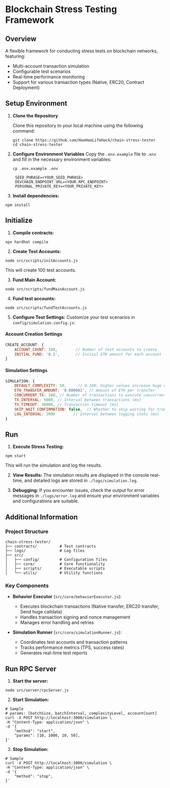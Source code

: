 # Blockchain Stress Testing Framework

## Overview
A flexible framework for conducting stress tests on blockchain networks, featuring:
- Multi-account transaction simulation
- Configurable test scenarios
- Real-time performance monitoring
- Support for various transaction types (Native, ERC20, Contract Deployment)

## Setup Environment
1. **Clone the Repository**

   Clone this repository to your local machine using the following command:

   ```Shell
   git clone https://github.com/HaoHaoLifeHack/chain-stress-tester
   cd chain-stress-tester
   ```

2. **Configure Environment Variables**
   Copy the `.env.example` file to `.env` and fill in the necessary environment variables:

   ```Shell
   cp .env.example .env
   ```
   ```
    SEED_PHRASE=<YOUR_SEED_PHRASE>
    DEVCHAIN_ENDPOINT_URL=<YOUR_RPC_ENDPOINT>
    PERSONAL_PRIVATE_KEY=<YOUR_PRIVATE_KEY>
   ```

3. **Install dependencies:**
```Shell
npm install
```

## Initialize
1. **Compile contracts:**
```Shell
npx hardhat compile
```

2. **Create Test Accounts:**
```Shell
node src/scripts/initAccounts.js
```
This will create 100 test accounts.

3. **Fund Main Account:**
```Shell
node src/scripts/fundMainAccount.js
```

4. **Fund test accounts:**
```Shell
node src/scripts/fundTestAccounts.js
```

5. **Configure Test Settings:**
Customize your test scenarios in `config/simulation.config.js`:

#### Account Creation Settings
```javascript
CREATE_ACCOUNT: {
    ACCOUNT_COUNT: 100,        // Number of test accounts to create
    INITIAL_FUND: '0.1',       // Initial ETH amount for each account
}
```

#### Simulation Settings
```javascript
SIMULATION: {
    DEFAULT_COMPLEXITY: 50,     // 0-100: Higher values increase huge calldata probability
    ETH_TRANSFER_AMOUNT: '0.000001', // Amount of ETH per transfer
    CONCURRENT_TX: 100, // Number of transactions to execute concurrently
    TX_INTERVAL: 5000, // Interval between transactions (ms)
    TX_TIMEOUT: 30000, // Transaction timeout (ms)
    SKIP_WAIT_CONFIRMATION: false,  // Whether to skip waiting for transaction confirmation
    LOG_INTERVAL: 2000        // Interval between logging stats (ms)
}
```
## Run
1. **Execute Stress Testing:**

```Shell
npm start
```
This will run the simulation and log the results.

2. **View Results:**
The simulation results are displayed in the console real-time, and detailed logs are stored in `./logs/simulation.log`.

3. **Debugging:**
If you encounter issues, check the output for error messages in `./logs/error.log` and ensure your environment variables and configurations are suitable.

## Additional Information

### Project Structure
```
chain-stress-tester/
├── contracts/          # Test contracts
├── logs/               # Log files
├── src/
│   ├── config/         # Configuration files
│   ├── core/           # Core functionality
│   ├── scripts/        # Executable scripts
│   └── utils/          # Utility functions
```

### Key Components
- **Behavior Executor** (`src/core/behaviorExecutor.js`): 
  - Executes blockchain transactions (Native transfer, ERC20 transfer, Send huge calldata)
  - Handles transaction signing and nonce management
  - Manages error handling and retries

- **Simulation Runner** (`src/core/simulationRunner.js`):
  - Coordinates test accounts and transaction patterns
  - Tracks performance metrics (TPS, success rates)
  - Generates real-time test reports

## Run RPC Server
1. **Start the server:**
```Shell
node src/server/rpcServer.js
```

2. **Start Simulation:**
```Shell
# Sample
# params: [batchSize, batchInterval, complexityLevel, accountCount]
curl -X POST http://localhost:3000/simulation \
-H "Content-Type: application/json" \
-d '{
    "method": "start",
    "params": [10, 1000, 10, 50],
}'
```

3. **Stop Simulation:**
```Shell
# Sample
curl -X POST http://localhost:3000/simulation \
-H "Content-Type: application/json" \
-d '{
    "method": "stop",
}'
```